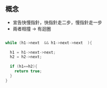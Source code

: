 ## 概念

+ 宣告快慢指針，快指針走二步，慢指針走一步
+ 兩者相撞 -> 有迴圈
```cpp

while (h1->next  && h1->next->next  ){
            
  h1 = h1->next->next;
  h2 = h2->next;
            
  if (h1==h2){
    return true;
  }
}

```

